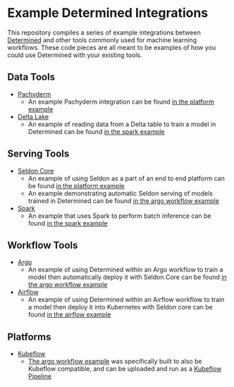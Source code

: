 # Example Determined Integrations

This repository compiles a series of example integrations between [Determined](https://github.com/determined-ai/determined) and other tools commonly used for machine learning workflows.  These code pieces are all meant to be examples of how you could use Determined with your existing tools.

## Data Tools

* [Pachyderm](pachyderm.com)
  * An example Pachyderm integration can be found [in the platform example](example_platform/README.md)
* [Delta Lake](delta.io)
  * An example of reading data from a Delta table to train a model in Determined can be found [in the spark example](spark_example/README.md)

## Serving Tools

* [Seldon Core](http://seldon.com/)
  * An example of using Seldon as a part of an end to end platform can be found [in the platform example](example_platform/README.md)
  * An example demonstrating automatic Seldon serving of models trained in Determined can be found [in the argo workflow example](argo_workflow/README.md)
* [Spark](https://spark.apache.org/)
  * An example that uses Spark to perform batch inference can be found [in the spark example](spark_ecosystem/README.md)

## Workflow Tools

* [Argo](https://argoproj.github.io/)
  * An example of using Determined within an Argo workflow to train a model then automatically deploy it with Seldon Core can be found [in the argo workflow example](argo_workflow/README.md)
* [Airflow](https://airflow.apache.org/)
  * An example of using Determined within an Airflow workflow to train a model then deploy it into Kubernetes with Seldon core can be found [in the airflow example](airflow/README.md)


## Platforms

* [Kubeflow](https://www.kubeflow.org/)
  * [The argo workflow example](argo_workflow/README.md) was specifically built to also be Kubeflow compatible, and can be uploaded and run as a [Kubeflow Pipeline](https://www.kubeflow.org/docs/pipelines/overview/pipelines-overview/)
